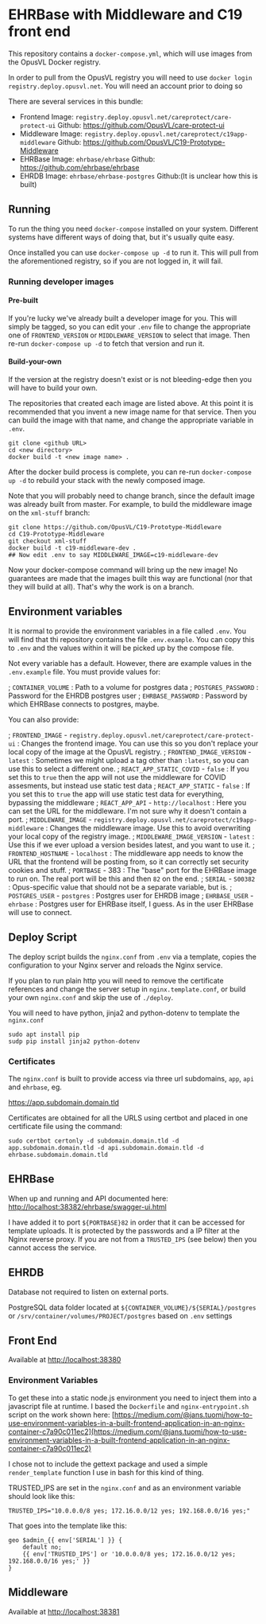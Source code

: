 # EHRBase with Middleware and C19 front end

This repository contains a `docker-compose.yml`, which will use images from the
OpusVL Docker registry.

In order to pull from the OpusVL registry you will need to use `docker login
registry.deploy.opusvl.net`. You will need an account prior to doing so

There are several services in this bundle:

* Frontend
Image: `registry.deploy.opusvl.net/careprotect/care-protect-ui`
Github: https://github.com/OpusVL/care-protect-ui
* Middleware
Image: `registry.deploy.opusvl.net/careprotect/c19app-middleware`
Github: https://github.com/OpusVL/C19-Prototype-Middleware
* EHRBase
Image: `ehrbase/ehrbase`
Github: https://github.com/ehrbase/ehrbase
* EHRDB
Image: `ehrbase/ehrbase-postgres`
Github:(It is unclear how this is built)

## Running

To run the thing you need `docker-compose` installed on your system. Different
systems have different ways of doing that, but it's usually quite easy.

Once installed you can use `docker-compose up -d` to run it. This will pull from
the aforementioned registry, so if you are not logged in, it will fail.

### Running developer images

#### Pre-built

If you're lucky we've already built a developer image for you. This will simply
be tagged, so you can edit your `.env` file to change the appropriate one of
`FRONTEND_VERSION` or `MIDDLEWARE_VERSION` to select that image. Then re-run
`docker-compose up -d` to fetch that version and run it.

#### Build-your-own

If the version at the registry doesn't exist or is not bleeding-edge then you
will have to build your own.

The repositories that created each image are listed above. At this point it is
recommended that you invent a new image name for that service. Then you can
build the image with that name, and change the appropriate variable in `.env`.

    git clone <github URL>
    cd <new directory>
    docker build -t <new image name> .

After the docker build process is complete, you can re-run `docker-compose up
-d` to rebuild your stack with the newly composed image.

Note that you will probably need to change branch, since the default image was
already built from master. For example, to build the middleware image on the
`xml-stuff` branch:

    git clone https://github.com/OpusVL/C19-Prototype-Middleware
    cd C19-Prototype-Middleware
    git checkout xml-stuff
    docker build -t c19-middleware-dev .
    ## Now edit .env to say MIDDLEWARE_IMAGE=c19-middleware-dev

Now your docker-compose command will bring up the new image! No guarantees are
made that the images built this way are functional (nor that they will build at
all). That's why the work is on a branch.

## Environment variables

It is normal to provide the environment variables in a file called `.env`. You
will find that thi repository contains the file `.env.example`. You can copy
this to `.env` and the values within it will be picked up by the compose file.

Not every variable has a default. However, there are example values in the
`.env.example` file. You must provide values for:

; `CONTAINER_VOLUME`
: Path to a volume for postgres data
; `POSTGRES_PASSWORD`
: Password for the EHRDB postgres user
; `EHRBASE_PASSWORD`
: Password by which EHRBase connects to postgres, maybe.

You can also provide:

; `FRONTEND_IMAGE` - `registry.deploy.opusvl.net/careprotect/care-protect-ui`
: Changes the frontend image. You can use this so you don't replace your local copy of
the image at the OpusVL registry.
; `FRONTEND_IMAGE_VERSION` - `latest`
: Sometimes we might upload a tag other than `:latest`, so you can use this to
select a different one.
; `REACT_APP_STATIC_COVID` - `false`
: If you set this to `true` then the app will not use the middleware for COVID
assesments, but instead use static test data
; `REACT_APP_STATIC` - `false`
: If you set this to `true` the app will use static test data for everything,
bypassing the middleware
; `REACT_APP_API` - `http://localhost`
: Here you can set the URL for the middleware. I'm not sure why it doesn't
contain a port.
; `MIDDLEWARE_IMAGE` - `registry.deploy.opusvl.net/careprotect/c19app-middleware`
: Changes the middleware image. Use this to avoid overwriting your local copy of
the registry image.
; `MIDDLEWARE_IMAGE_VERSION` - `latest`
: Use this if we ever upload a version besides latest, and you want to use it.
; `FRONTEND_HOSTNAME` - `localhost`
: The middleware app needs to know the URL that the frontend will be posting
from, so it can correctly set security cookies and stuff.
; `PORTBASE` - 383
: The "base" port for the EHRBase image to run on. The real port will be this
and then `82` on the end.
; `SERIAL` - `S00382`
: Opus-specific value that should not be a separate variable, but is.
; `POSTGRES_USER` - `postgres`
: Postgres user for EHRDB image
; `EHRBASE_USER` - `ehrbase`
: Postgres user for EHRBase itself, I guess. As in the user EHRBase will use to
connect.

## Deploy Script

The deploy script builds the `nginx.conf` from `.env` via a template, copies the configuration to your Nginx server and reloads the Nginx service.

If you plan to run plain http you will need to remove the certificate references and change the server setup in `nginx.template.conf`, or build your own `nginx.conf` and skip the use of `./deploy`.

You will need to have python, jinja2 and python-dotenv to template the `nginx.conf`

```shell
sudo apt install pip
sudp pip install jinja2 python-dotenv
```

### Certificates

The `nginx.conf` is built to provide access via three url subdomains, `app`, `api` and `ehrbase`, eg.

https://app.subdomain.domain.tld

Certificates are obtained for all the URLS using certbot and placed in one certificate file using the command:

```shell
sudo certbot certonly -d subdomain.domain.tld -d app.subdomain.domain.tld -d api.subdomain.domain.tld -d ehrbase.subdomain.domain.tld
```

## EHRBase

When up and running and API documented here: [http://localhost:38382/ehrbase/swagger-ui.html](http://localhost:38382/ehrbase/swagger-ui.html)

I have added it to port `${PORTBASE}82` in order that it can be accessed for template uploads. It is protected by the passwords and a IP filter at the Nginx reverse proxy. If you are not from a `TRUSTED_IPS` (see below) then you cannot access the service.

## EHRDB

Database not required to listen on external ports. 

PostgreSQL data folder located at `${CONTAINER_VOLUME}/${SERIAL}/postgres` or `/srv/container/volumes/PROJECT/postgres` based on `.env` settings

## Front End

Available at [http://localhost:38380](http://localhost:38380)

### Environment Variables

To get these into a static node.js environment you need to inject them into a javascript file at runtime. I based the `Dockerfile` and `nginx-entrypoint.sh` script on the work shown here: [https://medium.com/@jans.tuomi/how-to-use-environment-variables-in-a-built-frontend-application-in-an-nginx-container-c7a90c011ec2](https://medium.com/@jans.tuomi/how-to-use-environment-variables-in-a-built-frontend-application-in-an-nginx-container-c7a90c011ec2)

I chose not to include the gettext package and used a simple `render_template` function I use in bash for this kind of thing.

TRUSTED_IPS are set in the `nginx.conf` and as an environment variable should look like this:

```sehll
TRUSTED_IPS="10.0.0.0/8 yes; 172.16.0.0/12 yes; 192.168.0.0/16 yes;"
```

That goes into the template like this:

```jinja2
geo $admin_{{ env['SERIAL'] }} {
    default no;
    {{ env['TRUSTED_IPS'] or '10.0.0.0/8 yes; 172.16.0.0/12 yes; 192.168.0.0/16 yes;' }}
}
```

## Middleware

Available at [http://localhost:38381](http://localhost:38381)
